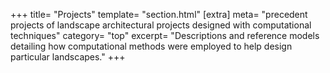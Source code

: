 +++
title=      "Projects"
template=   "section.html"
[extra]
meta=       "precedent projects of landscape architectural projects designed with  computational techniques"
category=   "top"
excerpt=    "Descriptions and reference models detailing how computational methods were employed to help design particular landscapes."
+++



